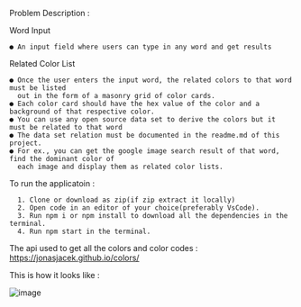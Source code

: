   Problem Description :
  
  Word Input 
  
    ● An input field where users can type in any word and get results 
  
  
  Related Color List 
  
    ● Once the user enters the input word, the related colors to that word must be listed
      out in the form of a masonry grid of color cards. 
    ● Each color card should have the hex value of the color and a background of that respective color. 
    ● You can use any open source data set to derive the colors but it must be related to that word 
    ● The data set relation must be documented in the readme.md of this project.
    ● For ex., you can get the google image search result of that word, find the dominant color of
      each image and display them as related color lists. 


To run the applicatoin : 

      1. Clone or download as zip(if zip extract it locally) 
      2. Open code in an editor of your choice(preferably VsCode).
      3. Run npm i or npm install to download all the dependencies in the terminal. 
      4. Run npm start in the terminal. 

The api used to get all the colors and color codes : https://jonasjacek.github.io/colors/


This is how it looks like : 

   ![image](https://user-images.githubusercontent.com/36701679/139951861-981e254d-40f5-4cd8-9295-e544bbfbc377.png)




